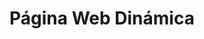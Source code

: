 ---
title: "Página Web Dinámica"
description: "Solución con funcionalidades avanzadas y CMS integrado."
price: 500
maintenance: 50
image: "/img/svg/webpagedinamic.svg"
characteristics: "CMS incluido, integraciones con APIs."
tags: ["web", "dinámica", "cms"]
serviceType: "web_dynamic"
complexityLevel: "medium"
created: 2025-01-08T04:03:11.186Z
updated: 2025-01-08T04:03:11.186Z
active: true
---